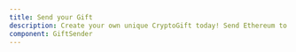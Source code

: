 ```yaml
---
title: Send your Gift
description: Create your own unique CryptoGift today! Send Ethereum to a friend for birthday, or send a love message. Crypt and make it eternal.
component: GiftSender
---
```

